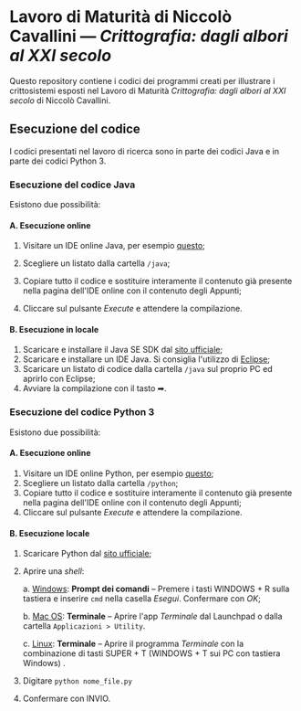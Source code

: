 # Lavoro di Maturità di Niccolò Cavallini — *Crittografia: dagli albori al XXI secolo*

Questo repository contiene i codici dei programmi creati per illustrare i crittosistemi esposti nel Lavoro di Maturità *Crittografia: dagli albori al XXI secolo* di Niccolò Cavallini.

## Esecuzione del codice

I codici presentati nel lavoro di ricerca sono in parte dei codici Java e in parte dei codici Python 3.

### Esecuzione del codice Java

Esistono due possibilità:

#### A. Esecuzione online

1. Visitare un IDE online Java, per esempio [questo](https://www.tutorialspoint.com/compile_java_online.php);

2. Scegliere un listato dalla cartella `/java`;

3. Copiare tutto il codice e sostituire interamente il contenuto già presente nella pagina dell'IDE online con il contenuto degli Appunti;

4. Cliccare sul pulsante *Execute* e attendere la compilazione.

   

#### B. Esecuzione in locale

1. Scaricare e installare il Java SE SDK dal [sito ufficiale](https://www.oracle.com/java/technologies/javase-downloads.html);
2. Scaricare e installare un IDE Java. Si consiglia l'utilizzo di [Eclipse](https://www.eclipse.org/downloads/);
3. Scaricare un listato di codice dalla cartella `/java` sul proprio PC ed aprirlo con Eclipse;
4. Avviare la compilazione con il tasto ➡.



### Esecuzione del codice Python 3

Esistono due possibilità:

 <h4> A. Esecuzione online </h4>

1. Visitare un IDE online Python, per esempio [questo](https://www.tutorialspoint.com/execute_python_online.php);
2. Scegliere un listato dalla cartella `/python`;
3. Copiare tutto il codice e sostituire interamente il contenuto già presente nella pagina dell'IDE online con il contenuto degli Appunti;
4. Cliccare sul pulsante *Execute* e attendere la compilazione.



<h4> B. Esecuzione locale </h4>

1. Scaricare Python dal [sito ufficiale](https://www.python.org/downloads/);

2. Aprire una *shell*:

   a. <u>Windows</u>: **Prompt dei comandi** &ndash; Premere i tasti WINDOWS + R sulla tastiera e inserire `cmd` nella casella *Esegui*. Confermare con *OK*;

   b. <u>Mac OS</u>: **Terminale** &ndash; Aprire l'app *Terminale* dal Launchpad o dalla cartella `Applicazioni > Utility`.

   c. <u>Linux</u>: **Terminale** &ndash; Aprire il programma *Terminale* con la combinazione di tasti SUPER + T (WINDOWS + T sui PC con 		tastiera Windows) .

3. Digitare `python nome_file.py` 

4. Confermare con INVIO.

 
